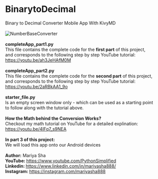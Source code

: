 # BinarytoDecimal
Binary to Decimal Converter Mobile App With KivyMD
<br>
<br>
![NumberBaseConverter](https://user-images.githubusercontent.com/32107652/125312989-a8ab7b80-e2e9-11eb-898d-8d93c1c789e6.jpg)
<br>
<br>
<b>completeApp_part1.py</b>
<br>
This file contains the complete code for the <b>first part</b> of this project,
<br>
and corresponds to the following step by step YouTube tutorial:
<br>
https://youtu.be/ah3JeHAfM0M
<br>
<br>
<b>completeApp_part2.py</b>
<br>
This file contains the complete code for the <b>second part</b> of this project,
<br>
and corresponds to the following step by step YouTube tutorial:
<br>
https://youtu.be/2aRBkAA1_9o
<br>
<br>
<b>starter_file.py</b>
<br>
Is an empty screen window only - which can be used as a starting point
<br>
to follow along with the tutorial above.
<br>
<br>
<b> How the Math behind the Conversion Works?</b>
<br>
Checkout my math tutorial on YouTube for a detailed explination:
<br>
https://youtu.be/4IFq7_s9NEA
<br>
<br>
<b>In part 3 of this project:</b>
<br>
We will load this app onto our Android devices
<br>
<br>
<b>Author:</b> Mariya Sha
<br>
<b>YouTube: </b> https://www.youtube.com/PythonSimplified
<br>
<b>Linkedin: </b> https://www.linkedin.com/in/mariyasha888/
<br>
<b>Instagram: </b> https://instagram.com/mariyasha888
